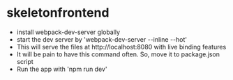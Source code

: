 # skeletonfrontend

* install webpack-dev-server globally
* start the dev server by 'webpack-dev-server --inline --hot'
* This will serve the files at http://localhost:8080 with live binding features
* It will be pain to have this command often. So, move it to package.json script
* Run the app with 'npm run dev'
